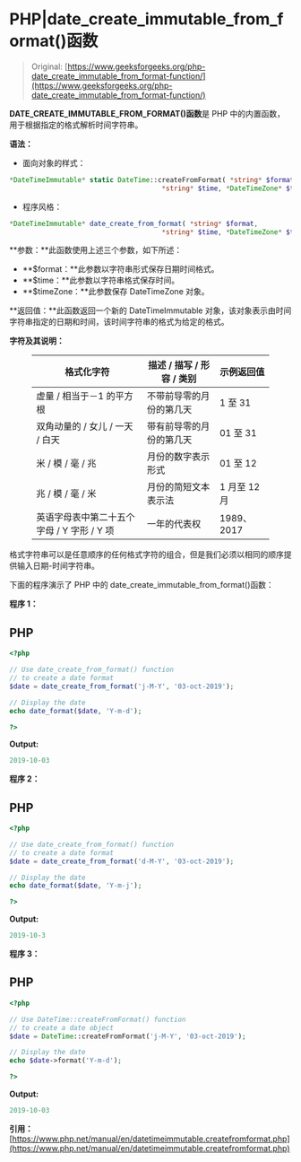 # PHP|date_create_immutable_from_format()函数

> Original: [https://www.geeksforgeeks.org/php-date_create_immutable_from_format-function/](https://www.geeksforgeeks.org/php-date_create_immutable_from_format-function/)

**DATE_CREATE_IMMUTABLE_FROM_FORMAT()函数**是 PHP 中的内置函数，用于根据指定的格式解析时间字符串。

**语法：**

*   面向对象的样式：

```php
*DateTimeImmutable* static DateTime::createFromFormat( *string* $format,
                                      *string* $time, *DateTimeZone* $timezone )
```

*   程序风格：

```php
*DateTimeImmutable* date_create_from_format( *string* $format, 
                                      *string* $time, *DateTimeZone* $timezone )
```

**参数：**此函数使用上述三个参数，如下所述：

*   **$format：**此参数以字符串形式保存日期时间格式。
*   **$time：**此参数以字符串格式保存时间。
*   **$timeZone：**此参数保存 DateTimeZone 对象。

**返回值：**此函数返回一个新的 DateTimeImmutable 对象，该对象表示由时间字符串指定的日期和时间，该时间字符串的格式为给定的格式。

**字符及其说明：**

<figure class="table">

| 格式化字符 | 描述 / 描写 / 形容 / 类别 | 示例返回值 |
| --- | --- | --- |
| 虚量 / 相当于－1 的平方根 | 不带前导零的月份的第几天 | 1 至 31 |
| 双角动量的 / 女儿 / 一天 / 白天 | 带有前导零的月份的第几天 | 01 至 31 |
| 米 / 模 / 毫 / 兆 | 月份的数字表示形式 | 01 至 12 |
| 兆 / 模 / 毫 / 米 | 月份的简短文本表示法 | 1 月至 12 月 |
| 英语字母表中第二十五个字母 / Y 字形 / Y 项 | 一年的代表权 | 1989、2017 |

</figure>

格式字符串可以是任意顺序的任何格式字符的组合，但是我们必须以相同的顺序提供输入日期-时间字符串。

下面的程序演示了 PHP 中的 date_create_immutable_from_format()函数：

**程序 1：**

## PHP

```php
<?php

// Use date_create_from_format() function
// to create a date format
$date = date_create_from_format('j-M-Y', '03-oct-2019');

// Display the date
echo date_format($date, 'Y-m-d');

?>
```

**Output:** 

```php
2019-10-03
```

**程序 2：**

## PHP

```php
<?php

// Use date_create_from_format() function
// to create a date format
$date = date_create_from_format('d-M-Y', '03-oct-2019');

// Display the date
echo date_format($date, 'Y-m-j');

?>
```

**Output:** 

```php
2019-10-3
```

**程序 3：**

## PHP

```php
<?php

// Use DateTime::createFromFormat() function
// to create a date object
$date = DateTime::createFromFormat('j-M-Y', '03-oct-2019');

// Display the date
echo $date->format('Y-m-d');

?>
```

**Output:** 

```php
2019-10-03
```

**引用：**[https://www.php.net/manual/en/datetimeimmutable.createfromformat.php](https://www.php.net/manual/en/datetimeimmutable.createfromformat.php)